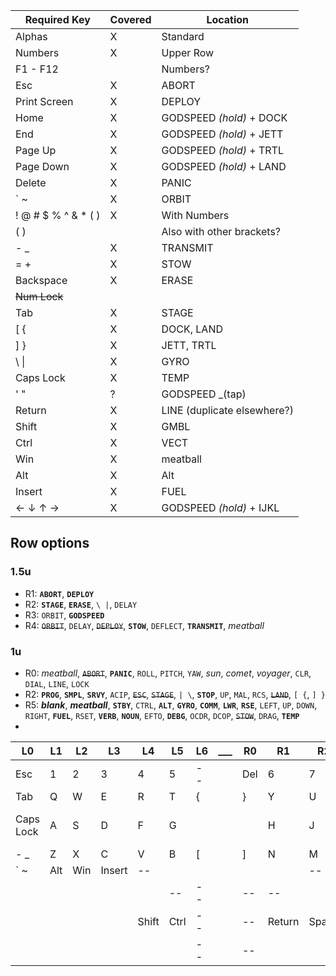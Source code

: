 | Required Key | Covered | Location |
| ------------ | ------- | -------- |
| Alphas | X | Standard
| Numbers | X | Upper Row
| F1 - F12 |  | Numbers?
| Esc | X | ABORT
| Print Screen | X | DEPLOY
| Home | X | GODSPEED _(hold)_ + DOCK
| End | X | GODSPEED _(hold)_ + JETT
| Page Up | X | GODSPEED _(hold)_ + TRTL
| Page Down | X | GODSPEED _(hold)_ + LAND
| Delete | X | PANIC
| ` ~ | X | ORBIT
| ! @ # $ % ^ & * ( ) | X | With Numbers
| ( ) |  | Also with other brackets?
| - _ | X | TRANSMIT
| = + | X | STOW
| Backspace | X | ERASE
| ~~Num Lock~~ |  | 
| Tab | X | STAGE
| [ { | X | DOCK, LAND
| ] } | X | JETT, TRTL
| \ \| | X | GYRO
| Caps Lock | X | TEMP | 
| ' " | ? | GODSPEED _(tap)
| Return | X | LINE (duplicate elsewhere?)
| Shift | X | GMBL
| Ctrl | X | VECT
| Win | X | meatball
| Alt | X | Alt
| Insert | X | FUEL
| &larr; &darr; &uarr; &rarr; | X | GODSPEED _(hold)_ + IJKL

## Row options
### 1.5u
- R1: **`ABORT`**, **`DEPLOY`**
- R2: **`STAGE`**, **`ERASE`**, `\ |`, `DELAY`
- R3: `ORBIT`, **`GODSPEED`**
- R4: ~~`ORBIT`~~, `DELAY`, ~~`DEPLOY`~~, **`STOW`**, `DEFLECT`, **`TRANSMIT`**, _meatball_

### 1u
- R0: _meatball_, ~~`ABORT`~~, **`PANIC`**, `ROLL`, `PITCH`, `YAW`, _sun_, _comet_, _voyager_, `CLR`, `DIAL`, `LINE`, `LOCK`
- R2: **`PROG`**, **`SMPL`**, **`SRVY`**, `ACIP`, ~~`ESC`~~, ~~`STAGE`~~, `| \`, **`STOP`**, `UP`, `MAL`, `RCS`, ~~`LAND`~~, `[ {`, `] }`
- R5: **_blank_**, **_meatball_**, **`STBY`**, `CTRL`, **`ALT`**, **`GYRO`**, **`COMM`**, **`LWR`**, **`RSE`**, `LEFT`, `UP`, `DOWN`, `RIGHT`, **`FUEL`**, `RSET`, **`VERB`**, **`NOUN`**, `EFTO`, **`DEBG`**, `OCDR`, `DCOP`, ~~`STOW`~~, `DRAG`, **`TEMP`**
- 

| L0 | L1 | L2 | L3 | L4 | L5 | L6 | ___ | R0 | R1 | R2 | R3 | R4 | R5 | R6 |
|-|-|-|-|-|-|-|-|-|-|-|-|-|-|-|
|Esc|1|2|3|4|5|--||Del|6|7|8|9|0|Print Screen
|Tab|Q|W|E|R|T|{||}|Y|U|I|O|P|Backspace
|Caps Lock|A|S|D|F|G||||H|J|K|L|; :|' " (tap) Arrows (hold)
|- _|Z|X|C|V|B|\[||\]|N|M|, <|. >|/ ?|= +
|\` ~|Alt|Win|Insert|--||||||--|--|--|--|\ \||
||||||--|--||--|--|
|||||Shift|Ctrl|--||--|Return|Space|
|||||||--||--|||